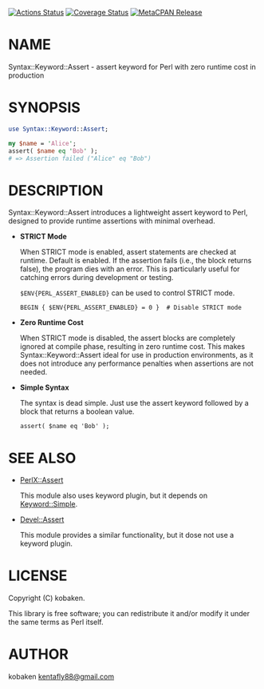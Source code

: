 [![Actions Status](https://github.com/kfly8/Syntax-Keyword-Assert/actions/workflows/test.yml/badge.svg)](https://github.com/kfly8/Syntax-Keyword-Assert/actions) [![Coverage Status](https://img.shields.io/coveralls/kfly8/Syntax-Keyword-Assert/main.svg?style=flat)](https://coveralls.io/r/kfly8/Syntax-Keyword-Assert?branch=main) [![MetaCPAN Release](https://badge.fury.io/pl/Syntax-Keyword-Assert.svg)](https://metacpan.org/release/Syntax-Keyword-Assert)
# NAME

Syntax::Keyword::Assert - assert keyword for Perl with zero runtime cost in production

# SYNOPSIS

```perl
use Syntax::Keyword::Assert;

my $name = 'Alice';
assert( $name eq 'Bob' );
# => Assertion failed ("Alice" eq "Bob")
```

# DESCRIPTION

Syntax::Keyword::Assert introduces a lightweight assert keyword to Perl, designed to provide runtime assertions with minimal overhead.

- **STRICT Mode**

    When STRICT mode is enabled, assert statements are checked at runtime. Default is enabled. If the assertion fails (i.e., the block returns false), the program dies with an error. This is particularly useful for catching errors during development or testing.

    `$ENV{PERL_ASSERT_ENABLED}` can be used to control STRICT mode.

    ```
    BEGIN { $ENV{PERL_ASSERT_ENABLED} = 0 }  # Disable STRICT mode
    ```

- **Zero Runtime Cost**

    When STRICT mode is disabled, the assert blocks are completely ignored at compile phase, resulting in zero runtime cost. This makes Syntax::Keyword::Assert ideal for use in production environments, as it does not introduce any performance penalties when assertions are not needed.

- **Simple Syntax**

    The syntax is dead simple. Just use the assert keyword followed by a block that returns a boolean value.

    ```
    assert( $name eq 'Bob' );
    ```

# SEE ALSO

- [PerlX::Assert](https://metacpan.org/pod/PerlX%3A%3AAssert)

    This module also uses keyword plugin, but it depends on [Keyword::Simple](https://metacpan.org/pod/Keyword%3A%3ASimple).

- [Devel::Assert](https://metacpan.org/pod/Devel%3A%3AAssert)

    This module provides a similar functionality, but it dose not use a keyword plugin.

# LICENSE

Copyright (C) kobaken.

This library is free software; you can redistribute it and/or modify
it under the same terms as Perl itself.

# AUTHOR

kobaken <kentafly88@gmail.com>
